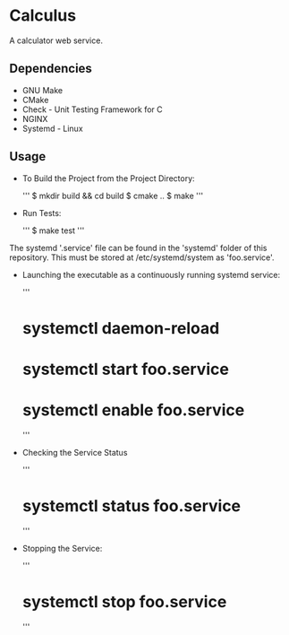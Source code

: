 # Calculus

A calculator web service. 

## Dependencies

  - GNU Make 
  - CMake 
  - Check - Unit Testing Framework for C
  - NGINX
  - Systemd - Linux
  
## Usage 

  - To Build the Project from the Project Directory:

    '''
    $ mkdir build && cd build
    $ cmake ..
    $ make 
    '''
  
  - Run Tests:
  
    '''
    $ make test
    '''

The systemd '.service' file can be found in the 'systemd' folder of this repository. This must be stored at /etc/systemd/system as 'foo.service'. 

  - Launching the executable as a continuously running systemd service:

    '''
    # systemctl daemon-reload
    # systemctl start foo.service
    # systemctl enable foo.service
    '''
    
  - Checking the Service Status

    '''
    # systemctl status foo.service
    '''
    
  - Stopping the Service:
  
    '''
    # systemctl stop foo.service
    '''
